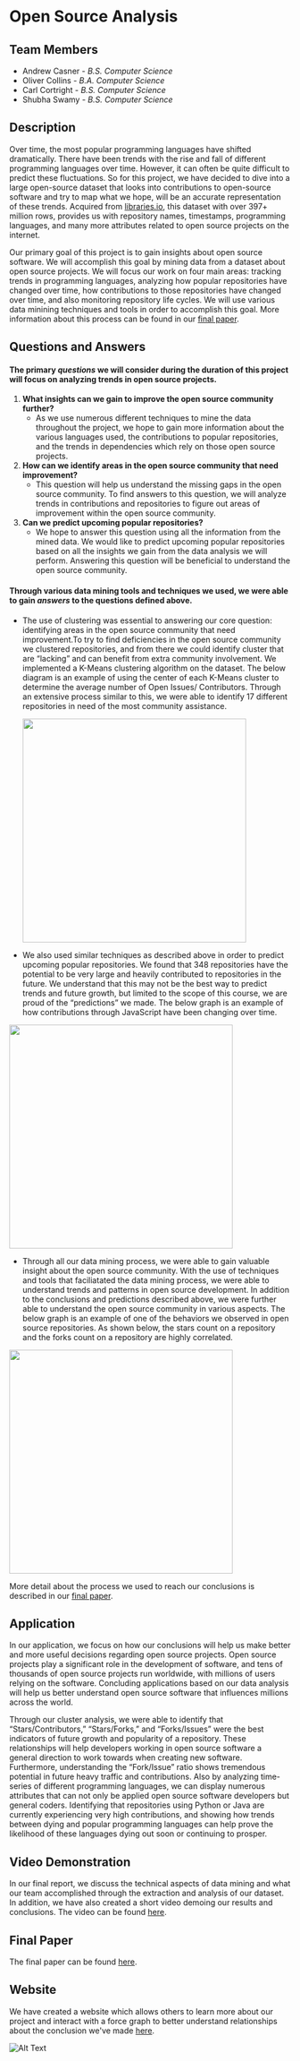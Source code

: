 # Open Source Analysis

## Team Members

- Andrew Casner - *B.S. Computer Science*
- Oliver Collins - *B.A. Computer Science*
- Carl Cortright - *B.S. Computer Science*
- Shubha Swamy - *B.S. Computer Science*

## Description

Over time, the most popular programming languages have shifted dramatically. There have been trends with the rise and fall of different programming languages over time. However, it can often be quite difficult to predict these fluctuations. So for this project, we have decided to dive into a large open-source dataset that looks into contributions to open-source software and try to map what we hope, will be an accurate representation of these trends. Acquired from [libraries.io](https://libraries.io/data), this dataset with over 397+ million rows, provides us with repository names, timestamps, programming languages, and many more attributes related to open source projects on the internet.

Our primary goal of this project is to gain insights about open source software. We will accomplish this goal by mining data from a dataset about open source projects. We will focus our work on four main areas: tracking trends in programming languages, analyzing how popular repositories have changed over time, how contributions to those repositories have changed over time, and also monitoring repository life cycles. We will use various data minining techniques and tools in order to accomplish this goal. More information about this process can be found in our [final paper](https://docs.google.com/document/d/1baDelFUFpcC7ZS77eT9sbUd8dSdNb1dGOf8VF_E_uRA/edit?usp=sharing).

## Questions and Answers

#### The primary *questions* we will consider during the duration of this project will focus on analyzing trends in open source projects.

1. **What insights can we gain to improve the open source community further?**
   - As we use numerous different techniques to mine the data throughout the project, we hope to gain more information about the various languages used, the contributions to popular repositories, and the trends in dependencies which rely on those open source projects.
2. **How can we identify areas in the open source community that need improvement?**
   - This question will help us understand the missing gaps in the open source community. To find answers to this question, we will analyze trends in contributions and repositories to figure out areas of improvement within the open source community.
3. **Can we predict upcoming popular repositories?**
   - We hope to answer this question using all the information from the mined data. We would like to predict upcoming popular repositories based on all the insights we gain from the data analysis we will perform. Answering this question will be beneficial to understand the open source community.

#### Through various data mining tools and techniques we used, we were able to gain *answers* to the questions defined above. 

- The use of clustering was essential to answering our core question: identifying areas in the open source community that need improvement.To try to find deficiencies in the open source community we clustered repositories, and from there we could identify cluster that are “lacking” and can benefit from extra community involvement. We implemented a K-Means clustering algorithm on the dataset. The below diagram is an example of using the center of each K-Means cluster to determine the average number of Open Issues/ Contributors. Through an extensive process similar to this, we were able to identify 17 different repositories in need of the most community assistance. 

  <img src="https://i.imgur.com/QfEkdyL.png" width="400">

- We also used similar techniques as described above in order to predict upcoming popular repositories. We found that 348 repositories have the potential to be very large and heavily contributed to repositories in the future. We understand that this may not be the best way to predict trends and future growth, but limited to the scope of this course, we are proud of the “predictions” we made. The below graph is an example of how contributions through JavaScript have been changing over time. 

<img src="https://i.imgur.com/qKgMXOZ.png" width="400">

- Through all our data mining process, we were able to gain valuable insight about the open source community. With the use of techniques and tools that faciliatated the data mining process, we were able to understand trends and patterns in open source development. In addition to the conclusions and predictions described above, we were further able to understand the open source community in various aspects. The below graph is an example of one of the behaviors we observed in open source repositories. As shown below, the stars count on a repository and the forks count on a repository are highly correlated. 

<img src="https://i.imgur.com/kXIpkuf.png" width="400">



More detail about the process we used to reach our conclusions is described in our [final paper](https://docs.google.com/document/d/1baDelFUFpcC7ZS77eT9sbUd8dSdNb1dGOf8VF_E_uRA/edit?usp=sharing).

## Application

In our application, we focus on how our conclusions will help us make better and more useful decisions regarding open source projects. Open source projects play a significant role in the development of software, and tens of thousands of open source projects run worldwide, with millions of users relying on the software. Concluding applications based on our data analysis will help us better understand open source software that influences millions across the world.

Through our cluster analysis, we were able to identify that “Stars/Contributors,” “Stars/Forks,” and “Forks/Issues” were the best indicators of future growth and popularity of a repository. These relationships will help developers working in open source software a general direction to work towards when creating new software. Furthermore, understanding the “Fork/Issue” ratio shows tremendous potential in future heavy traffic and contributions. Also by analyzing time-series of different programming languages, we can display numerous attributes that can not only be applied open source software developers but general coders. Identifying that repositories using Python or Java are currently experiencing very high contributions, and showing how trends between dying and popular programming languages can help prove the likelihood of these languages dying out soon or continuing to prosper.

## Video Demonstration

In our final report, we discuss the technical aspects of data mining and what our team accomplished through the extraction and analysis of our dataset. In addition, we have also created a short video demoing   our results and conclusions. The video can be found [here](https://youtu.be/WWND0ApVp94).

## Final Paper

The final paper can be found [here](https://github.com/carlcortright/OpenSourceMiners/blob/master/Group14_OpenSourceAnalysis_Part4.pdf).

## Website

We have created a website which allows others to learn more about our project and interact with a force graph to better understand relationships about the conclusion we've made [here](https://carlcortright.github.io/OpenSourceMiners/website/index.html). 

![Alt Text](http://g.recordit.co/dkmiLcpaGK.gif)
